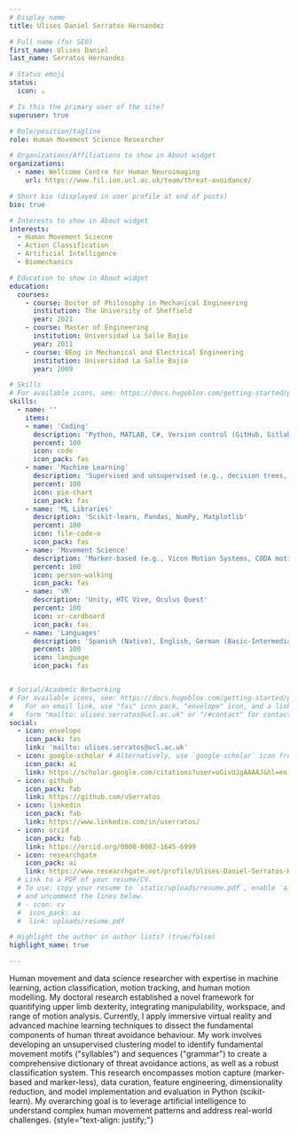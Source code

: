 ```yaml
---
# Display name
title: Ulises Daniel Serratos Hernandez

# Full name (for SEO)
first_name: Ulises Daniel
last_name: Serratos Hernandez

# Status emoji
status:
  icon: ☕️

# Is this the primary user of the site?
superuser: true

# Role/position/tagline
role: Human Movement Science Researcher

# Organizations/Affiliations to show in About widget
organizations:
  - name: Wellcome Centre for Human Neuroimaging
    url: https://www.fil.ion.ucl.ac.uk/team/threat-avoidance/

# Short bio (displayed in user profile at end of posts)
bio: true

# Interests to show in About widget
interests:
  - Human Movement Sciecne
  - Action Classification
  - Artificial Intelligence
  - Biomechanics

# Education to show in About widget
education:
  courses:
    - course: Doctor of Philosophy in Mechanical Engineering
      institution: The University of Sheffield
      year: 2021
    - course: Master of Engineering
      institution: Universidad La Salle Bajio
      year: 2011
    - course: BEng in Mechanical and Electrical Engineering
      institution: Universidad La Salle Bajio
      year: 2009

# Skills
# For available icons, see: https://docs.hugoblox.com/getting-started/page-builder/#icons
skills:
  - name: ''  
    items:
    - name: 'Coding'
      description: 'Python, MATLAB, C#, Version control (GitHub, Gitlab, Bitbucket)'
      percent: 100
      icon: code
      icon_pack: fas
    - name: 'Machine Learning'
      description: 'Supervised and unsupervised (e.g., decision trees, random forest, regression, bayes, density-based, hierarchical, and k-means)'
      percent: 100
      icon: pie-chart
      icon_pack: fas
    - name: 'ML Libraries'
      description: 'Scikit-learn, Pandas, NumPy, Matplotlib'
      percent: 100
      icon: file-code-o
      icon_pack: fas
    - name: 'Movement Science'
      description: 'Marker-based (e.g., Vicon Motion Systems, CODA motion), and marker-less (Openpose, DeepLabCut, OpenCV), Action Classification, Motion Modelling'
      percent: 100
      icon: person-walking
      icon_pack: fas
    - name: 'VR'
      description: 'Unity, HTC Vive, Oculus Quest'
      percent: 100
      icon: vr-cardboard
      icon_pack: fas
    - name: 'Languages'
      description: 'Spanish (Native), English, German (Basic-Intermediate)'
      percent: 100
      icon: language
      icon_pack: fas


# Social/Academic Networking
# For available icons, see: https://docs.hugoblox.com/getting-started/page-builder/#icons
#   For an email link, use "fas" icon pack, "envelope" icon, and a link in the
#   form "mailto: ulises.serratos@ucl.ac.uk" or "/#contact" for contact widget.
social:
  - icon: envelope
    icon_pack: fas
    link: 'mailto: ulises.serratos@ucl.ac.uk'
  - icon: google-scholar # Alternatively, use `google-scholar` icon from `ai` icon pack
    icon_pack: ai
    link: https://scholar.google.com/citations?user=oGivUJgAAAAJ&hl=en
  - icon: github
    icon_pack: fab
    link: https://github.com/uSerratos
  - icon: linkedin
    icon_pack: fab
    link: https://www.linkedin.com/in/userratos/
  - icon: orcid
    icon_pack: fab
    link: https://orcid.org/0000-0002-1645-6999
  - icon: researchgate
    icon_pack: ai
    link: https://www.researchgate.net/profile/Ulises-Daniel-Serratos-Hernandez
  # Link to a PDF of your resume/CV.
  # To use: copy your resume to `static/uploads/resume.pdf`, enable `ai` icons in `params.yaml`,
  # and uncomment the lines below.
  # - icon: cv
  #  icon_pack: ai
  #  link: uploads/resume.pdf

# Highlight the author in author lists? (true/false)
highlight_name: true

---
```


Human movement and data science researcher with expertise in machine learning, action classification, motion tracking, and human motion modelling. My doctoral research established a novel framework for quantifying upper limb dexterity, integrating manipulability, workspace, and range of motion analysis. Currently, I apply immersive virtual reality and advanced machine learning techniques to dissect the fundamental components of human threat avoidance behaviour. My work involves developing an unsupervised clustering model to identify fundamental movement motifs ("syllables") and sequences ("grammar") to create a comprehensive dictionary of threat avoidance actions, as well as a robust classification system. This research encompasses motion capture (marker-based and marker-less), data curation, feature engineering, dimensionality reduction, and model implementation and evaluation in Python (scikit-learn). My overarching goal is to leverage artificial intelligence to understand complex human movement patterns and address real-world challenges.
{style="text-align: justify;"}

